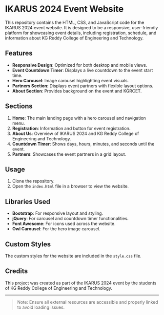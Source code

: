 # IKARUS 2024 Event Website

This repository contains the HTML, CSS, and JavaScript code for the IKARUS 2024 event website. It is designed to be a responsive, user-friendly platform for showcasing event details, including registration, schedule, and information about KG Reddy College of Engineering and Technology.

## Features

- **Responsive Design**: Optimized for both desktop and mobile views.
- **Event Countdown Timer**: Displays a live countdown to the event start time.
- **Hero Carousel**: Image carousel highlighting event visuals.
- **Partners Section**: Displays event partners with flexible layout options.
- **About Section**: Provides background on the event and KGRCET.

## Sections

1. **Home**: The main landing page with a hero carousel and navigation menu.
2. **Registration**: Information and button for event registration.
3. **About Us**: Overview of IKARUS 2024 and KG Reddy College of Engineering and Technology.
4. **Countdown Timer**: Shows days, hours, minutes, and seconds until the event.
5. **Partners**: Showcases the event partners in a grid layout.

## Usage

1. Clone the repository.
2. Open the `index.html` file in a browser to view the website.

## Libraries Used

- **Bootstrap**: For responsive layout and styling.
- **jQuery**: For carousel and countdown timer functionalities.
- **Font Awesome**: For icons used across the website.
- **Owl Carousel**: For the hero image carousel.

## Custom Styles

The custom styles for the website are included in the `style.css` file.

## Credits

This project was created as part of the IKARUS 2024 event by the students of KG Reddy College of Engineering and Technology.

---

> Note: Ensure all external resources are accessible and properly linked to avoid loading issues.
